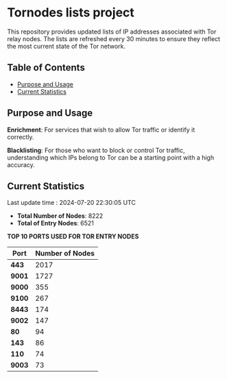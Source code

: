# Tornodes lists project

This repository provides updated lists of IP addresses associated with Tor relay nodes. The lists are refreshed every 30 minutes to ensure they reflect the most current state of the Tor network.

## Table of Contents

- [Purpose and Usage](#purpose-and-usage)
- [Current Statistics](#current-statistics)


## Purpose and Usage

**Enrichment**: For services that wish to allow Tor traffic or identify it correctly.

**Blacklisting**: For those who want to block or control Tor traffic, understanding which IPs belong to Tor can be a starting point with a high accuracy.

## Current Statistics

Last update time : 2024-07-20 22:30:05 UTC

- **Total Number of Nodes**: 8222
- **Total of Entry Nodes**: 6521

**TOP 10 PORTS USED FOR TOR ENTRY NODES**

| **Port** | **Number of Nodes** |
|------|-----------------|
| **443**   | 2017  |
| **9001**   | 1727  |
| **9000**   | 355  |
| **9100**   | 267  |
| **8443**   | 174  |
| **9002**   | 147  |
| **80**   | 94  |
| **143**   | 86  |
| **110**   | 74  |
| **9003**   | 73  |

